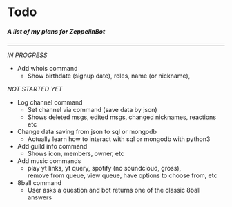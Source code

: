 # Todo
##### A list of my plans for ZeppelinBot
---

*IN PROGRESS*
- Add whois command
  - Show birthdate (signup date), roles, name (or nickname), 

*NOT STARTED YET*
- Log channel command
  - Set channel via command (save data by json)
  - Shows deleted msgs, edited msgs, changed nicknames, reactions etc
- Change data saving from json to sql or mongodb
  - Actually learn how to interact with sql or mongodb with python3
- Add guild info command
  - Shows icon, members, owner, etc
- Add music commands
  - play yt links, yt query, spotify (no soundcloud, gross),  
    remove from queue, view queue, have options to choose from, etc
- 8ball command
  - User asks a question and bot returns one of the classic 8ball answers
